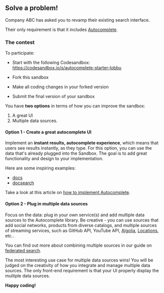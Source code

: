 ## Solve a problem! 
Company ABC has asked you to revamp their existing search interface. 

Their only requirement is that it includes [Autocomplete](https://autocomplete.algolia.com/). 

### The contest

To participate:

- Start with the following Codesandbox:
https://codesandbox.io/s/autocomplete-starter-lobbu

- Fork this sandbox
- Make all coding changes in your forked version
- Submit the final version of your sandbox

You have **two options** in terms of how you can improve the sandbox: 
1. A great UI
2. Multiple data sources.

#### Option 1 - Create a great autocomplete UI

Implement an **instant results, autocomplete experience**, which means that users see results instantly, as they type.
For this option, you can use the data that's already plugged into the Sandbox. The goal is to add great functionality and design to your implementation.

Here are some inspiring examples:
- [docs](https://www.algolia.com/doc/)
- [docsearch](https://docsearch.algolia.com/)

Take a look at this article on [how to implement Autocomplete](https://www.algolia.com/blog/ux/taking-documentation-search-to-new-heights-with-algolia-and-autocomplete/).


#### Option 2 - Plug in multiple data sources 

Focus on the data: plug in your own service(s) and add multiple data sources to the Autocomplete library. Be creative - you can use sources that add social networks, products from diverse catalogs, and multiple sources of streaming services, such as GitHub API, YouTube API, [Algolia](https://github.com/algolia/datasets), [Locations](https://index.okfn.org/dataset/postcodes/), etc..
 
You can find out more about combining multiple sources in our guide on [federated search](https://www.algolia.com/doc/guides/solutions/ecommerce/autocomplete/tutorials/federated-search/).

The most interesting use case for multiple data sources wins! You will be judged on the creativity of how you integrate and manage multiple data sources. The only front-end requirement is that your UI properly display the mulitple data sources.

**Happy coding!**